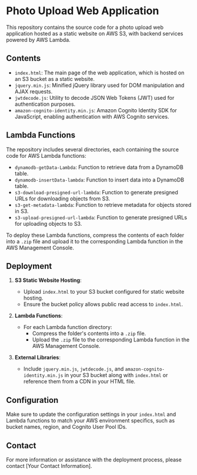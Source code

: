 # Photo Upload Web Application

This repository contains the source code for a photo upload web application hosted as a static website on AWS S3, with backend services powered by AWS Lambda.

## Contents

- `index.html`: The main page of the web application, which is hosted on an S3 bucket as a static website.
- `jquery.min.js`: Minified jQuery library used for DOM manipulation and AJAX requests.
- `jwtdecode.js`: Utility to decode JSON Web Tokens (JWT) used for authentication purposes.
- `amazon-cognito-identity.min.js`: Amazon Cognito Identity SDK for JavaScript, enabling authentication with AWS Cognito services.

## Lambda Functions

The repository includes several directories, each containing the source code for AWS Lambda functions:

- `dynamodb-getData-Lambda`: Function to retrieve data from a DynamoDB table.
- `dynamodb-insertData-lambda`: Function to insert data into a DynamoDB table.
- `s3-download-presigned-url-lambda`: Function to generate presigned URLs for downloading objects from S3.
- `s3-get-metadata-lambda`: Function to retrieve metadata for objects stored in S3.
- `s3-upload-presigned-url-lambda`: Function to generate presigned URLs for uploading objects to S3.

To deploy these Lambda functions, compress the contents of each folder into a `.zip` file and upload it to the corresponding Lambda function in the AWS Management Console.

## Deployment

1. **S3 Static Website Hosting**: 
   - Upload `index.html` to your S3 bucket configured for static website hosting.
   - Ensure the bucket policy allows public read access to `index.html`.

2. **Lambda Functions**: 
   - For each Lambda function directory:
     - Compress the folder's contents into a `.zip` file.
     - Upload the `.zip` file to the corresponding Lambda function in the AWS Management Console.

3. **External Libraries**: 
   - Include `jquery.min.js`, `jwtdecode.js`, and `amazon-cognito-identity.min.js` in your S3 bucket along with `index.html` or reference them from a CDN in your HTML file.

## Configuration

Make sure to update the configuration settings in your `index.html` and Lambda functions to match your AWS environment specifics, such as bucket names, region, and Cognito User Pool IDs.

## Contact

For more information or assistance with the deployment process, please contact [Your Contact Information].